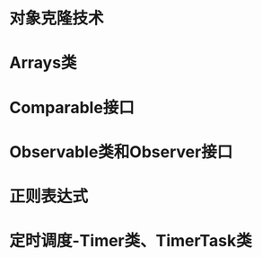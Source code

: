 # 对象克隆技术



# Arrays类



# Comparable接口



# Observable类和Observer接口



# 正则表达式



# 定时调度-Timer类、TimerTask类


